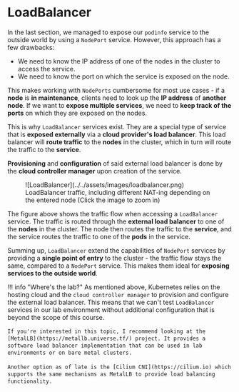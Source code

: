 # LoadBalancer

In the last section, we managed to expose our `podinfo` service to the outside world by using a `NodePort` service. However, this approach has a few drawbacks:

-  We need to know the IP address of one of the nodes in the cluster to access the service.
-  We need to know the port on which the service is exposed on the node.

This makes working with `NodePorts` cumbersome for most use cases - if a **node** is **in maintenance**, clients need to look up the **IP address** of **another node**. If we want to **expose multiple services**, we need to **keep track of the ports** on which they are exposed on the nodes.

This is why `LoadBalancer` services exist. They are a special type of service that is **exposed externally** via a **cloud provider's load balancer**. This load balancer will **route traffic** to the **nodes** in the cluster, which in turn will route the traffic to the **service**.

**Provisioning** and **configuration** of said external load balancer is done by the **cloud controller manager** upon creation of the service.

<figure markdown>
  ![LoadBalancer](../../assets/images/loadbalancer.png)
  <figcaption>LoadBalancer traffic, including different NAT-ing depending on the entered node (Click the image to zoom in)</figcaption>
</figure>

The figure above shows the traffic flow when accessing a `LoadBalancer` service. The traffic is routed through the **external load balancer** to one of the **nodes** in the cluster. The node then routes the traffic to the **service**, and the service routes the traffic to one of the **pods** in the service.

Summing up, `LoadBalancer` extend the capabilities of `NodePort` services by providing a **single point of entry** to the cluster - the traffic flow stays the same, compared to a `NodePort` service. This makes them ideal for **exposing services to the outside world**.

!!! info "Where's the lab?"
    As mentioned above, Kubernetes relies on the hosting cloud and the `cloud controller manager` to provision and configure the external load balancer. This means that we can't test `LoadBalancer` services in our lab environment without additional configuration that is beyond the scope of this course.

    If you're interested in this topic, I recommend looking at the [MetalLB](https://metallb.universe.tf/) project. It provides a software load balancer implementation that can be used in lab environments or on bare metal clusters.

    Another option as of late is the [Cilium CNI](https://cilium.io) which supports the same mechanisms as MetalLB to provide load balancing functionality.
